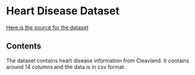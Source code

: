 # Heart Disease Dataset

[Here is the source for the dataset](https://archive.ics.uci.edu/ml/datasets/heart+Disease)

## Contents

The dataset contains heart disease information from Cleavland. It contains around 14 columns and the data is in csv format.
